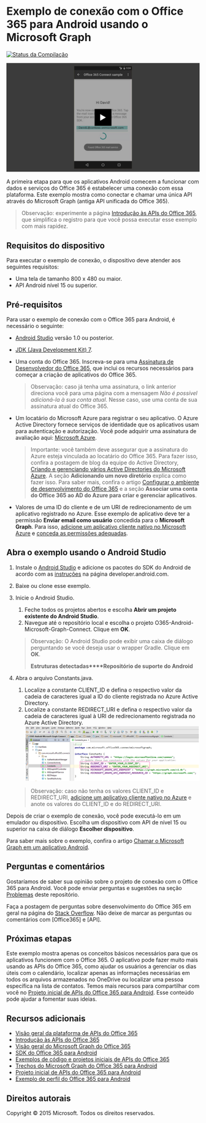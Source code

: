 # Exemplo de conexão com o Office 365 para Android usando o Microsoft Graph

[ ![Status da Compilação](https://travis-ci.org/OfficeDev/O365-Android-Microsoft-Graph-Connect.svg?branch=master)](https://travis-ci.org/OfficeDev/O365-Android-Microsoft-Graph-Connect)

[ ![Exemplo de conexão com o Office 365](../readme-images/O365-Android-Connect-video_play_icon.png)](https://www.youtube.com/watch?v=3IQIDFrqhY4 "Clique no exemplo para vê-lo em ação")

A primeira etapa para que os aplicativos Android comecem a funcionar com dados e serviços do Office 365 é estabelecer uma conexão com essa plataforma. Este exemplo mostra como conectar e chamar uma única API através do Microsoft Graph (antiga API unificada do Office 365).
> Observação: experimente a página [Introdução às APIs do Office 365](http://dev.office.com/getting-started/office365apis?platform=option-android#setup), que simplifica o registro para que você possa executar esse exemplo com mais rapidez.

## Requisitos do dispositivo

Para executar o exemplo de conexão, o dispositivo deve atender aos seguintes requisitos:

* Uma tela de tamanho 800 x 480 ou maior.
* API Android nível 15 ou superior.
 
## Pré-requisitos

Para usar o exemplo de conexão com o Office 365 para Android, é necessário o seguinte:

* [Android Studio](http://developer.android.com/sdk/index.html) versão 1.0 ou posterior.
* [JDK (Java Development Kit) 7](http://www.oracle.com/technetwork/java/javase/downloads/jdk7-downloads-1880260.html).
* Uma conta do Office 365. Inscreva-se para uma [Assinatura de Desenvolvedor do Office 365](https://profile.microsoft.com/RegSysProfileCenter/wizardnp.aspx?wizid=14b845d0-938c-45af-b061-f798fbb4d170), que inclui os recursos necessários para começar a criação de aplicativos do Office 365.

    > Observação: caso já tenha uma assinatura, o link anterior direciona você para uma página com a mensagem *Não é possível adicioná-la à sua conta atual*. Nesse caso, use uma conta de sua assinatura atual do Office 365.
* Um locatário do Microsoft Azure para registrar o seu aplicativo. O Azure Active Directory fornece serviços de identidade que os aplicativos usam para autenticação e autorização. Você pode adquirir uma assinatura de avaliação aqui: [Microsoft Azure](https://account.windowsazure.com/SignUp).

     > Importante: você também deve assegurar que a assinatura do Azure esteja vinculada ao locatário do Office 365. Para fazer isso, confira a postagem de blog da equipe do Active Directory, [Criando e gerenciando vários Active Directories do Microsoft Azure](http://blogs.technet.com/b/ad/archive/2013/11/08/creating-and-managing-multiple-windows-azure-active-directories.aspx). A seção **Adicionando um novo diretório** explica como fazer isso. Para saber mais, confira o artigo [Configurar o ambiente de desenvolvimento do Office 365](https://msdn.microsoft.com/office/office365/howto/setup-development-environment#bk_CreateAzureSubscription) e a seção **Associar uma conta do Office 365 ao AD do Azure para criar e gerenciar aplicativos**.
      
* Valores de uma ID do cliente e de um URI de redirecionamento de um aplicativo registrado no Azure. Esse exemplo de aplicativo deve ter a permissão **Enviar email como usuário** concedida para o **Microsoft Graph**. Para isso, [adicione um aplicativo cliente nativo no Microsoft Azure](https://msdn.microsoft.com/office/office365/HowTo/add-common-consent-manually#bk_RegisterNativeApp) e [conceda as permissões adequadas](https://github.com/OfficeDev/O365-Android-Microsoft-Graph-Connect/wiki/Grant-permissions-to-the-Connect-application-in-Azure).

## Abra o exemplo usando o Android Studio

1. Instale o [Android Studio](http://developer.android.com/sdk/index.html) e adicione os pacotes do SDK do Android de acordo com as [instruções](http://developer.android.com/sdk/installing/adding-packages.html) na página developer.android.com.
2. Baixe ou clone esse exemplo.
3. Inicie o Android Studio.
	1. Feche todos os projetos abertos e escolha **Abrir um projeto existente do Android Studio**.
	2. Navegue até o repositório local e escolha o projeto O365-Android-Microsoft-Graph-Connect. Clique em **OK**.
	
	> Observação: O Android Studio pode exibir uma caixa de diálogo perguntando se você deseja usar o wrapper Gradle. Clique em **OK**.
	> 
	> **Estruturas detectadas****Repositório de suporte do Android**
4. Abra o arquivo Constants.java.
	1. Localize a constante CLIENT_ID e defina o respectivo valor da cadeia de caracteres igual a ID do cliente registrada no Azure Active Directory.
	2. Localize a constante REDIRECT_URI e defina o respectivo valor da cadeia de caracteres igual à URI de redirecionamento registrada no Azure Active Directory. 
	![Exemplo de conexão com o Office 365](../readme-images/O365-Android-Connect-Constants.png "Valores de ID do cliente e URI de redirecionamento no arquivo Contantes")

    > Observação: caso não tenha os valores CLIENT_ID e REDIRECT_URI, [adicione um aplicativo cliente nativo no Azure](https://msdn.microsoft.com/pt-br/library/azure/dn132599.aspx#BKMK_Adding) e anote os valores do CLIENT_ID e do REDIRECT_URI.

Depois de criar o exemplo de conexão, você pode executá-lo em um emulador ou dispositivo. Escolha um dispositivo com API de nível 15 ou superior na caixa de diálogo **Escolher dispositivo**.

Para saber mais sobre o exemplo, confira o artigo [Chamar o Microsoft Graph em um aplicativo Android](https://graph.microsoft.io/pt-br/docs/platform/android).

## Perguntas e comentários

Gostaríamos de saber sua opinião sobre o projeto de conexão com o Office 365 para Android. Você pode enviar perguntas e sugestões na seção [Problemas](https://github.com/OfficeDev/O365-Android-Microsoft-Graph-Connect/issues) deste repositório.

Faça a postagem de perguntas sobre desenvolvimento do Office 365 em geral na página do [Stack Overflow](http://stackoverflow.com/questions/tagged/Office365+API). Não deixe de marcar as perguntas ou comentários com [Office365] e [API].

## Próximas etapas

Este exemplo mostra apenas os conceitos básicos necessários para que os aplicativos funcionem com o Office 365. O aplicativo pode fazer muito mais usando as APIs do Office 365, como ajudar os usuários a gerenciar os dias úteis com o calendário, localizar apenas as informações necessárias em todos os arquivos armazenados no OneDrive ou localizar uma pessoa específica na lista de contatos. Temos mais recursos para compartilhar com você no [Projeto inicial de APIs do Office 365 para Android](https://github.com/officedev/O365-Android-Start/). Esse conteúdo pode ajudar a fomentar suas ideias.
  
## Recursos adicionais

* [Visão geral da plataforma de APIs do Office 365](https://msdn.microsoft.com/office/office365/howto/platform-development-overview)
* [Introdução às APIs do Office 365](http://dev.office.com/getting-started/office365apis)
* [Visão geral do Microsoft Graph do Office 365](http://graph.microsoft.io)
* [SDK do Office 365 para Android](https://github.com/OfficeDev/Office-365-SDK-for-Android)
* [Exemplos de código e projetos iniciais de APIs do Office 365](https://msdn.microsoft.com/office/office365/howto/starter-projects-and-code-samples)
* [Trechos do Microsoft Graph do Office 365 para Android](https://github.com/OfficeDev/O365-Android-Microsoft-Graph-Snippets)
* [Projeto inicial de APIs do Office 365 para Android](https://github.com/OfficeDev/O365-Android-Start)
* [Exemplo de perfil do Office 365 para Android](https://github.com/OfficeDev/O365-Android-Profile)


## Direitos autorais
Copyright © 2015 Microsoft. Todos os direitos reservados.
